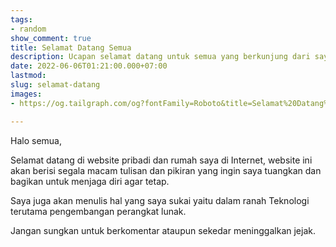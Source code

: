 ```yaml
---
tags:
- random
show_comment: true
title: Selamat Datang Semua
description: Ucapan selamat datang untuk semua yang berkunjung dari saya tuan rumah.
date: 2022-06-06T01:21:00.000+07:00
lastmod: 
slug: selamat-datang
images:
- https://og.tailgraph.com/og?fontFamily=Roboto&title=Selamat%20Datang%20Semua&titleTailwind=text-gray-800%20font-bold%20text-6xl&titleFontFamily=Inter&text=Ucapan%20selamat%20datang%20untuk%20semua%20yang%20berkunjung%20dari%20saya%20tuan%20rumah.&textTailwind=text-gray-700%20text-2xl%20mt-4&textFontFamily=Inter&logoTailwind=h-8&bgTailwind=bg-white&footer=aliif.space&footerTailwind=text-teal-600&t=1654496616598&refresh=1

---
```

Halo semua,

Selamat datang di website pribadi dan rumah saya di Internet, website ini akan berisi segala macam tulisan dan pikiran yang ingin saya tuangkan dan bagikan untuk menjaga diri agar tetap.

Saya juga akan menulis hal yang saya sukai yaitu dalam ranah Teknologi terutama pengembangan perangkat lunak.

Jangan sungkan untuk berkomentar ataupun sekedar meninggalkan jejak.